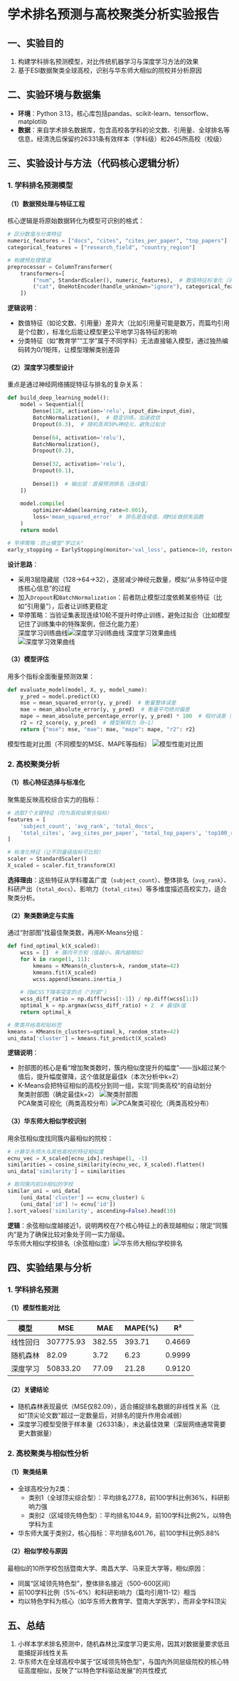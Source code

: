 # 学术排名预测与高校聚类分析实验报告


## 一、实验目的

1. 构建学科排名预测模型，对比传统机器学习与深度学习方法的效果  
2. 基于ESI数据聚类全球高校，识别与华东师大相似的院校并分析原因  


## 二、实验环境与数据集

- **环境**：Python 3.13，核心库包括pandas、scikit-learn、tensorflow、matplotlib  
- **数据**：来自学术排名数据库，包含高校各学科的论文数、引用量、全球排名等信息，经清洗后保留约26331条有效样本（学科级）和2645所高校（校级）  


## 三、实验设计与方法（代码核心逻辑分析）

### 1. 学科排名预测模型

#### （1）数据预处理与特征工程  
核心逻辑是将原始数据转化为模型可识别的格式：  
```python
# 区分数值与分类特征
numeric_features = ["docs", "cites", "cites_per_paper", "top_papers"]
categorical_features = ["research_field", "country_region"]

# 构建预处理管道
preprocessor = ColumnTransformer(
    transformers=[
        ("num", StandardScaler(), numeric_features),  # 数值特征标准化（消除量纲影响）
        ("cat", OneHotEncoder(handle_unknown="ignore"), categorical_features)  # 分类特征转哑变量（如学科、国家）
    ])
```  
**逻辑说明**：  
- 数值特征（如论文数、引用量）差异大（比如引用量可能是数万，而篇均引用是个位数），标准化后能让模型更公平地学习各特征的影响  
- 分类特征（如“教育学”“工学”属于不同学科）无法直接输入模型，通过独热编码转为0/1矩阵，让模型理解类别差异  


#### （2）深度学习模型设计  
重点是通过神经网络捕捉特征与排名的复杂关系：  
```python
def build_deep_learning_model():
    model = Sequential([
        Dense(128, activation='relu', input_dim=input_dim),
        BatchNormalization(),  # 稳定训练，加速收敛
        Dropout(0.3),  # 随机丢弃30%神经元，避免过拟合
        
        Dense(64, activation='relu'),
        BatchNormalization(),
        Dropout(0.2),
        
        Dense(32, activation='relu'),
        Dropout(0.1),
        
        Dense(1)  # 输出层：直接预测排名（连续值）
    ])
    
    model.compile(
        optimizer=Adam(learning_rate=0.001),
        loss='mean_squared_error'  # 排名是连续值，用MSE做损失函数
    )
    return model

# 早停策略：防止模型"学过头"
early_stopping = EarlyStopping(monitor='val_loss', patience=10, restore_best_weights=True)
```  
**设计思路**：  
- 采用3层隐藏层（128→64→32），逐层减少神经元数量，模拟“从多特征中提炼核心信息”的过程  
- 加入`Dropout`和`BatchNormalization`：前者防止模型过度依赖某些特征（比如“引用量”），后者让训练更稳定  
- 早停策略：当验证集表现连续10轮不提升时停止训练，避免过拟合（比如模型记住了训练集中的特殊案例，但泛化能力差）  
深度学习训练曲线![深度学习训练曲线](dl_training_curves.png)
深度学习效果曲线![深度学习效果曲线](best_model_prediction.png)

#### （3）模型评估  
用多个指标全面衡量预测效果：  
```python
def evaluate_model(model, X, y, model_name):
    y_pred = model.predict(X)
    mse = mean_squared_error(y, y_pred)  # 衡量整体误差
    mae = mean_absolute_error(y, y_pred)  # 衡量平均绝对偏差
    mape = mean_absolute_percentage_error(y, y_pred) * 100  # 相对误差（百分比）
    r2 = r2_score(y, y_pred)  # 模型解释力（0~1）
    return {"mse": mse, "mae": mae, "mape": mape, "r2": r2}
```  
模型性能对比图（不同模型的MSE、MAPE等指标）  ![模型性能对比图](model_comparison.png)

### 2. 高校聚类分析  

#### （1）核心特征选择与标准化  
聚焦能反映高校综合实力的指标：  
```python
# 选取7个关键特征（均为高校级聚合指标）
features = [
    'subject_count', 'avg_rank', 'total_docs', 
    'total_cites', 'avg_cites_per_paper', 'total_top_papers', 'top100_ratio'
]

# 标准化特征（让不同量级指标可比较）
scaler = StandardScaler()
X_scaled = scaler.fit_transform(X)
```  
**选择理由**：这些特征从学科覆盖广度（`subject_count`）、整体排名（`avg_rank`）、科研产出（`total_docs`）、影响力（`total_cites`）等多维度描述高校实力，适合聚类分析。  


#### （2）聚类数确定与实施  
通过“肘部图”找最佳聚类数，再用K-Means分组：  
```python
def find_optimal_k(X_scaled):
    wcss = []  # 簇内平方和（值越小，簇内越相似）
    for k in range(1, 11):
        kmeans = KMeans(n_clusters=k, random_state=42)
        kmeans.fit(X_scaled)
        wcss.append(kmeans.inertia_)
    
    # 找WCSS下降率突变的点（"肘部"）
    wcss_diff_ratio = np.diff(wcss[:-1]) / np.diff(wcss[1:])
    optimal_k = np.argmax(wcss_diff_ratio) + 2  # 最佳k值
    return optimal_k

# 聚类并给高校贴标签
kmeans = KMeans(n_clusters=optimal_k, random_state=42)
uni_data['cluster'] = kmeans.fit_predict(X_scaled)
```  
**逻辑说明**：  
- 肘部图的核心是看“增加聚类数时，簇内相似度提升的幅度”——当k超过某个值后，提升幅度骤降，这个值就是最佳k（本次分析中k=2）  
- K-Means会把特征相似的高校分到同一组，实现“同类高校”的自动划分  
聚类肘部图（确定最佳k=2） ![聚类肘部图](elbow_curve_with_optimal_k.png)
PCA聚类可视化（两类高校分布）![PCA聚类可视化（两类高校分布）](university_clusters_pca.png)

#### （3）华东师大相似学校识别  
用余弦相似度找同簇内最相似的院校：  
```python
# 计算华东师大与其他高校的特征相似度
ecnu_vec = X_scaled[ecnu_idx].reshape(1, -1)
similarities = cosine_similarity(ecnu_vec, X_scaled).flatten()
uni_data['similarity'] = similarities

# 取同簇内前10相似的学校
similar_uni = uni_data[
    (uni_data['cluster'] == ecnu_cluster) & 
    (uni_data['id'] != ecnu['id'])
].sort_values('similarity', ascending=False).head(10)
```  
**逻辑**：余弦相似度越接近1，说明两校在7个核心特征上的表现越相似；限定“同簇内”是为了确保比较对象处于同一实力层级。  
华东师大相似学校排名（余弦相似度）![华东师大相似学校排名](ecnu_similar_universities.png)

## 四、实验结果与分析

### 1. 学科排名预测  
#### （1）模型性能对比  
| 模型       | MSE      | MAE    | MAPE(%) | R²    |
|------------|----------|--------|---------|-------|
| 线性回归   | 307775.93| 382.55 | 393.71  | 0.4669|
| 随机森林   | 82.09    | 3.72   | 6.23    | 0.9999|
| 深度学习   | 50833.20 | 77.09  | 21.28   | 0.9120|

#### （2）关键结论  
- 随机森林表现最优（MSE仅82.09），适合捕捉排名数据的非线性关系（比如“顶尖论文数”超过一定数量后，对排名的提升作用会减弱）  
- 深度学习模型受限于样本量（26331条），未达最佳效果（深层网络通常需要更大数据量）  


### 2. 高校聚类与相似性分析  
#### （1）聚类结果  
- 全球高校分为2类：  
  - 类别1（全球顶尖综合型）：平均排名277.8，前100学科比例36%，科研影响力强  
  - 类别2（区域领先特色型）：平均排名1044.9，前100学科比例2%，以特色学科为主  
- 华东师大属于类别2，核心指标：平均排名601.76，前100学科比例5.88%  

#### （2）相似学校与原因  
最相似的10所学校包括暨南大学、南昌大学、马来亚大学等，相似原因：  
- 同属“区域领先特色型”，整体排名接近（500-600区间）  
- 前100学科比例（5%-6%）和科研影响力（篇均引用11-12）相当  
- 均以特色学科为核心（如华东师大教育学、暨南大学医学），而非全学科顶尖  


## 五、总结  
1. 小样本学术排名预测中，随机森林比深度学习更实用，因其对数据量要求低且能捕捉非线性关系  
2. 华东师大在全球高校中属于“区域领先特色型”，与国内外同层级院校的核心特征高度相似，反映了“以特色学科驱动发展”的共性模式  

